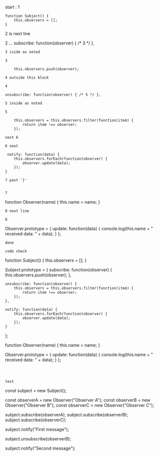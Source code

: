 

start : 1
```
function Subject() {
    this.observers = [];
}
```
2 is next line

2 
...
subscribe: function(observer) { /* 3 */ },
```
3 iside as noted

3
```
        this.observers.push(observer);
```
4 outside this block

4
```
    unsubscribe: function(observer) { /* 5 */ },
```
5 inside as noted

5
```
        this.observers = this.observers.filter(function(item) {
            return item !== observer;
        });
```
next 6

6 next
```
     notify: function(data) {
        this.observers.forEach(function(observer) {
            observer.update(data);
        });
    }
```
7 past '}' 


7
```
function Observer(name) {
    this.name = name;
}
```
8 next line

8
```
Observer.prototype = {
    update: function(data) {
        console.log(this.name + " received data: " + data);
    }
};
```
done

code check
```
function Subject() {
    this.observers = [];
}

Subject.prototype = {
    subscribe: function(observer) {
        this.observers.push(observer);
    },

    unsubscribe: function(observer) {
        this.observers = this.observers.filter(function(item) {
            return item !== observer;
        });
    },

    notify: function(data) {
        this.observers.forEach(function(observer) {
            observer.update(data);
        });
    }
};

function Observer(name) {
    this.name = name;
}

Observer.prototype = {
    update: function(data) {
        console.log(this.name + " received data: " + data);
    }
};

```



test
```
const subject = new Subject();

const observerA = new Observer("Observer A");
const observerB = new Observer("Observer B");
const observerC = new Observer("Observer C");

subject.subscribe(observerA);
subject.subscribe(observerB);
subject.subscribe(observerC);

subject.notify("First message");

subject.unsubscribe(observerB);

subject.notify("Second message");
```


